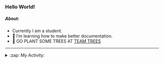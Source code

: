 ### Hello World!

##### About:
- Currently I am a student.
- 🌱 I’m learning how to make better documentation.
- 🌱 GO PLANT SOME TREES AT [TEAM TREES](https://teamtrees.org/)

---
<details>
  <summary>:zap: My Activity:</summary>
  
<!--START_SECTION:waka-->
![Code Time](http://img.shields.io/badge/Code%20Time-1%2C146%20hrs%2053%20mins-blue)

**I'm a Night 🦉** 

```text
🌞 Morning                1401 commits        ██░░░░░░░░░░░░░░░░░░░░░░░   09.15 % 
🌆 Daytime                5431 commits        █████████░░░░░░░░░░░░░░░░   35.47 % 
🌃 Evening                4420 commits        ███████░░░░░░░░░░░░░░░░░░   28.87 % 
🌙 Night                  4059 commits        ███████░░░░░░░░░░░░░░░░░░   26.51 % 
```
📅 **I'm Most Productive on Wednesday** 

```text
Monday                   2309 commits        ████░░░░░░░░░░░░░░░░░░░░░   15.08 % 
Tuesday                  1991 commits        ███░░░░░░░░░░░░░░░░░░░░░░   13.00 % 
Wednesday                3528 commits        ██████░░░░░░░░░░░░░░░░░░░   23.04 % 
Thursday                 1903 commits        ███░░░░░░░░░░░░░░░░░░░░░░   12.43 % 
Friday                   1497 commits        ██░░░░░░░░░░░░░░░░░░░░░░░   09.78 % 
Saturday                 1367 commits        ██░░░░░░░░░░░░░░░░░░░░░░░   08.93 % 
Sunday                   2716 commits        ████░░░░░░░░░░░░░░░░░░░░░   17.74 % 
```


📊 **This Week I Spent My Time On** 

```text
🔥 Editors: 
VS Code                  2 hrs 21 mins       █████████████████████████   100.00 % 

🐱‍💻 Projects: 
giveth-dapps-v2          2 hrs 6 mins        ██████████████████████░░░   89.83 % 
praise                   14 mins             ███░░░░░░░░░░░░░░░░░░░░░░   10.17 % 
```


 Last Updated on 10/07/2023 02:38:14 UTC
<!--END_SECTION:waka-->
</details>
